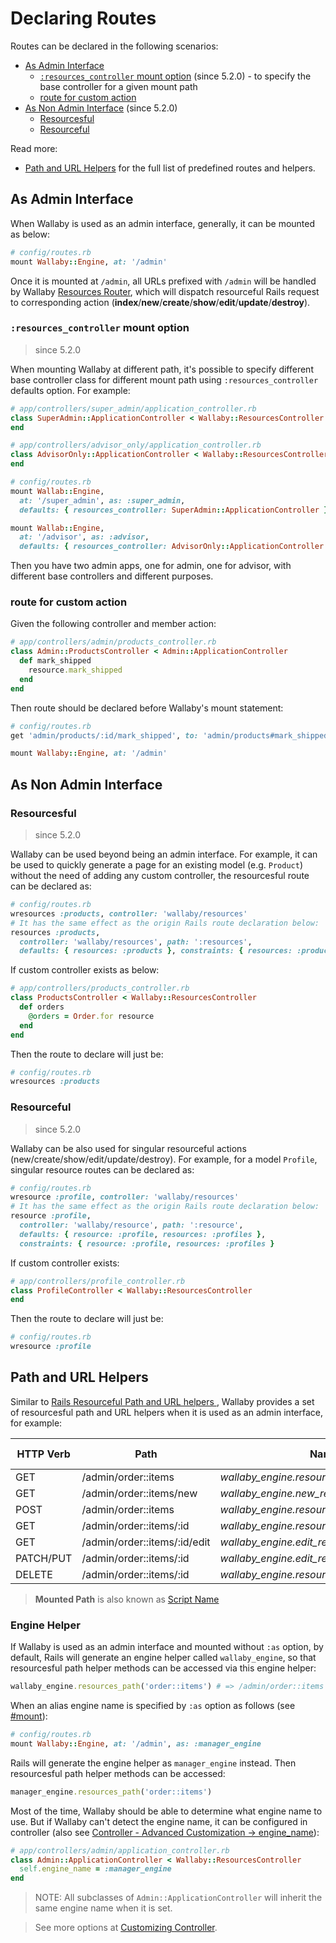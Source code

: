 # Declaring Routes

Routes can be declared in the following scenarios:

- [As Admin Interface](#as-admin-interface)
  - [`:resources_controller` mount option](#resources_controller-mount-option) (since 5.2.0) - to specify the base controller for a given mount path
  - [route for custom action](#route-for-custom-action)
- [As Non Admin Interface](#as-non-admin-interface) (since 5.2.0)
  - [Resourcesful](#resourcesful)
  - [Resourceful](#resourceful)

Read more:

- [Path and URL Helpers](#path-and-url-helpers) for the full list of predefined routes and helpers.

## As Admin Interface

When Wallaby is used as an admin interface, generally, it can be mounted as below:

```ruby
# config/routes.rb
mount Wallaby::Engine, at: '/admin'
```

Once it is mounted at `/admin`, all URLs prefixed with `/admin` will be handled by Wallaby [Resources Router](https://www.rubydoc.info/gems/wallaby/Wallaby/ResourcesRouter), which will dispatch resourceful Rails request to corresponding action (**index**/**new**/**create**/**show**/**edit**/**update**/**destroy**).

### `:resources_controller` mount option

> since 5.2.0

When mounting Wallaby at different path, it's possible to specify different base controller class for different mount path using `:resources_controller` defaults option. For example:

```ruby
# app/controllers/super_admin/application_controller.rb
class SuperAdmin::ApplicationController < Wallaby::ResourcesController
end

# app/controllers/advisor_only/application_controller.rb
class AdvisorOnly::ApplicationController < Wallaby::ResourcesController
end

# config/routes.rb
mount Wallab::Engine,
  at: '/super_admin', as: :super_admin,
  defaults: { resources_controller: SuperAdmin::ApplicationController }

mount Wallab::Engine,
  at: '/advisor', as: :advisor,
  defaults: { resources_controller: AdvisorOnly::ApplicationController }
```

Then you have two admin apps, one for admin, one for advisor, with different base controllers and different purposes.

### route for custom action

Given the following controller and member action:

```ruby
# app/controllers/admin/products_controller.rb
class Admin::ProductsController < Admin::ApplicationController
  def mark_shipped
    resource.mark_shipped
  end
end
```

Then route should be declared before Wallaby's mount statement:

```ruby
# config/routes.rb
get 'admin/products/:id/mark_shipped', to: 'admin/products#mark_shipped'

mount Wallaby::Engine, at: '/admin'
```

## As Non Admin Interface

### Resourcesful
> since 5.2.0

Wallaby can be used beyond being an admin interface. For example, it can be used to quickly generate a page for an existing model (e.g. `Product`) without the need of adding any custom controller, the resourcesful route can be declared as:

```ruby
# config/routes.rb
wresources :products, controller: 'wallaby/resources'
# It has the same effect as the origin Rails route declaration below:
resources :products,
  controller: 'wallaby/resources', path: ':resources',
  defaults: { resources: :products }, constraints: { resources: :products }
```

If custom controller exists as below:

```ruby
# app/controllers/products_controller.rb
class ProductsController < Wallaby::ResourcesController
  def orders
    @orders = Order.for resource
  end
end
```

Then the route to declare will just be:

```ruby
# config/routes.rb
wresources :products
```

### Resourceful
> since 5.2.0

Wallaby can be also used for singular resourceful actions (new/create/show/edit/update/destroy). For example, for a model `Profile`, singular resource routes can be declared as:

```ruby
# config/routes.rb
wresource :profile, controller: 'wallaby/resources'
# It has the same effect as the origin Rails route declaration below:
resource :profile,
  controller: 'wallaby/resource', path: ':resource',
  defaults: { resource: :profile, resources: :profiles },
  constraints: { resource: :profile, resources: :profiles }
```

If custom controller exists:

```ruby
# app/controllers/profile_controller.rb
class ProfileController < Wallaby::ResourcesController
end
```

Then the route to declare will just be:

```ruby
# config/routes.rb
wresource :profile
```

## Path and URL Helpers

Similar to [Rails Resourceful Path and URL helpers ](http://guides.rubyonrails.org/routing.html#path-and-url-helpers), Wallaby provides a set of resourcesful path and URL helpers when it is used as an admin interface, for example:

| HTTP Verb |	Path	                        | Named Helper                                            | Controller#Action         | Mounted Path  | Engine Name     | Resources Name  |
| --------- | ----------------------------- | ------------------------------------------------------- | ------------------------- | ------------- | --------------- | --------------- |
| GET       |	/admin/order::items	          | _wallaby_engine.resources_path('order::items')_         | admin/order/items#index	  | /admin        | wallaby_engine  | order::items    |
| GET       |	/admin/order::items/new	      | _wallaby_engine.new_resource_path('order::items')_      | admin/order/items#new	    | /admin        | wallaby_engine  | order::items    |
| POST      |	/admin/order::items	          | _wallaby_engine.resources_path('order::items')_         | admin/order/items#create	| /admin        | wallaby_engine  | order::items    |
| GET       |	/admin/order::items/:id	      | _wallaby_engine.resource_path('order::items',:id)_      | admin/order/items#show	  | /admin        | wallaby_engine  | order::items    |
| GET       |	/admin/order::items/:id/edit  | _wallaby_engine.edit_resource_path('order::items',:id)_ | admin/order/items#edit	  | /admin        | wallaby_engine  | order::items    |
| PATCH/PUT |	/admin/order::items/:id	      | _wallaby_engine.edit_resource_path('order::items',:id)_ | admin/order/items#update	| /admin        | wallaby_engine  | order::items    |
| DELETE    |	/admin/order::items/:id	      | _wallaby_engine.resource_path('order::items',:id)_      | admin/order/items#destroy | /admin        | wallaby_engine  | order::items    |

> **Mounted Path** is also known as [Script Name](http://api.rubyonrails.org/classes/ActionDispatch/Routing/Redirection.html)

### Engine Helper

If Wallaby is used as an admin interface and mounted without `:as` option, by default, Rails will generate an engine helper called `wallaby_engine`, so that resourcesful path helper methods can be accessed via this engine helper:

```ruby
wallaby_engine.resources_path('order::items') # => /admin/order::items
```

When an alias engine name is specified by `:as` option as follows (see [#mount](http://api.rubyonrails.org/classes/ActionDispatch/Routing/Mapper/Base.html#method-i-mount)):

```ruby
# config/routes.rb
mount Wallaby::Engine, at: '/admin', as: :manager_engine
```

Rails will generate the engine helper as `manager_engine` instead. Then resourcesful path helper methods can be accessed:

```ruby
manager_engine.resources_path('order::items')
```

Most of the time, Wallaby should be able to determine what engine name to use. But if Wallaby can't detect the engine name, it can be configured in controller (also see [Controller - Advanced Customization -> engine_name](advanced_controller.md#engine_name)):

```ruby
# app/controllers/admin/application_controller.rb
class Admin::ApplicationController < Wallaby::ResourcesController
  self.engine_name = :manager_engine
end
```

> NOTE: All subclasses of `Admin::ApplicationController` will inherit the same engine name when it is set.

> See more options at [Customizing Controller](controller.md).
